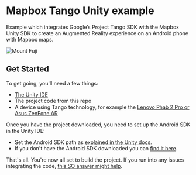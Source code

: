 # Mapbox Tango Unity example

Example which integrates Google’s Project Tango SDK with the Mapbox Unity SDK to create an Augmented Reality experience on an Android phone with Mapbox maps.

![Mount Fuji](https://user-images.githubusercontent.com/1668582/27236888-10ed26ba-52c7-11e7-9278-e6009bceba56.gif)

## Get Started

To get going, you'll need a few things:

- [The Unity IDE](https://unity3d.com/get-unity/download)
- The project code from this repo 
- A device using Tango technology, for example the [Lenovo Phab 2 Pro or Asus ZenFone AR](https://get.google.com/tango/)

Once you have the project downloaded, you need to set up the Android SDK in the Unity IDE:

- Set the Android SDK path as [explained in the Unity docs](https://docs.unity3d.com/540/Documentation/Manual/android-sdksetup.html).
- If you don't have the Android SDK downloaded you can [find it here](https://developer.android.com/studio/index.html).

That's all. You're now all set to build the project. If you run into any issues integrating the code, [this SO answer might help](https://stackoverflow.com/questions/44521406/unity-project-with-mapbox-and-project-tango#answer-44524572).
